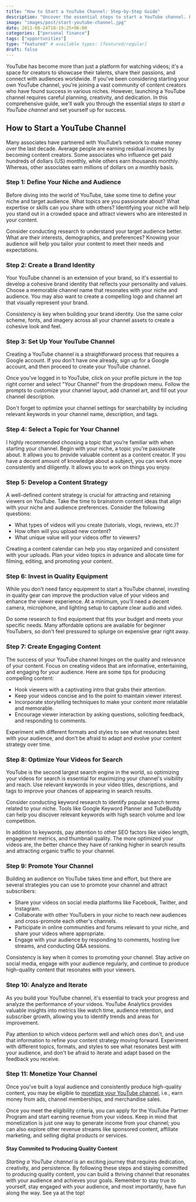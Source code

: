 ```yaml
---
title: "How to Start a YouTube Channel: Step-by-Step Guide"
description: "Uncover the essential steps to start a YouTube channel. From defining your niche and creating compelling content to optimizing for search, and mastering analytics, learn how to captivate viewers and grow your presence on YT!"
image: "images/post/start-youtube-channel.jpg"
date: 2011-08-24T18:19:25+06:00
categories: ["personal finance"]
tags: ["opportunities"]
type: "featured" # available types: [featured/regular]
draft: false
---
```


YouTube has become more than just a platform for watching videos; it's a space for creators to showcase their talents, share their passions, and connect with audiences worldwide. If you've been considering starting your own YouTube channel, you're joining a vast community of content creators who have found success in various niches. However, launching a YouTube channel requires careful planning, creativity, and dedication. In this comprehensive guide, we'll walk you through the essential _steps to start a YouTube channel_ and set yourself up for success.

## How to Start a YouTube Channel

Many associates have partnered with YouTube’s network to make money over the last decade. Average people are earning residual incomes by becoming content creators. Some associates who influence get paid hundreds of dollars (US) monthly, while others earn thousands monthly. Whereas, other associates earn millions of dollars on a monthly basis.

### Step 1: Define Your Niche and Audience

Before diving into the world of YouTube, take some time to define your niche and target audience. What topics are you passionate about? What expertise or skills can you share with others? Identifying your niche will help you stand out in a crowded space and attract viewers who are interested in your content.

Consider conducting research to understand your target audience better. What are their interests, demographics, and preferences? Knowing your audience will help you tailor your content to meet their needs and expectations.

### Step 2: Create a Brand Identity

Your YouTube channel is an extension of your brand, so it's essential to develop a cohesive brand identity that reflects your personality and values. Choose a memorable channel name that resonates with your niche and audience. You may also want to create a compelling logo and channel art that visually represent your brand.

Consistency is key when building your brand identity. Use the same color scheme, fonts, and imagery across all your channel assets to create a cohesive look and feel.

### Step 3: Set Up Your YouTube Channel

Creating a YouTube channel is a straightforward process that requires a Google account. If you don't have one already, sign up for a Google account, and then proceed to create your YouTube channel.

Once you've logged in to YouTube, click on your profile picture in the top right corner and select "Your Channel" from the dropdown menu. Follow the prompts to customize your channel layout, add channel art, and fill out your channel description.

Don't forget to optimize your channel settings for searchability by including relevant keywords in your channel name, description, and tags.

### Step 4: Select a Topic for Your Channel

I highly recommended choosing a topic that you’re familiar with when starting your channel. Begin with your niche, a topic you’re passionate about. It allows you to provide valuable content as a content creator. If you have a decent amount of knowledge about a subject, you can work more consistently and diligently. It allows you to work on things you enjoy.

### Step 5: Develop a Content Strategy

A well-defined content strategy is crucial for attracting and retaining viewers on YouTube. Take the time to brainstorm content ideas that align with your niche and audience preferences. Consider the following questions:

- What types of videos will you create (tutorials, vlogs, reviews, etc.)?
- How often will you upload new content?
- What unique value will your videos offer to viewers?

Creating a content calendar can help you stay organized and consistent with your uploads. Plan your video topics in advance and allocate time for filming, editing, and promoting your content.

### Step 6: Invest in Quality Equipment

While you don't need fancy equipment to start a YouTube channel, investing in quality gear can improve the production value of your videos and enhance the viewer experience. At a minimum, you'll need a decent camera, microphone, and lighting setup to capture clear audio and video.

Do some research to find equipment that fits your budget and meets your specific needs. Many affordable options are available for beginner YouTubers, so don't feel pressured to splurge on expensive gear right away.

### Step 7: Create Engaging Content

The success of your YouTube channel hinges on the quality and relevance of your content. Focus on creating videos that are informative, entertaining, and engaging for your audience. Here are some tips for producing compelling content:

- Hook viewers with a captivating intro that grabs their attention.
- Keep your videos concise and to the point to maintain viewer interest.
- Incorporate storytelling techniques to make your content more relatable and memorable.
- Encourage viewer interaction by asking questions, soliciting feedback, and responding to comments.

Experiment with different formats and styles to see what resonates best with your audience, and don't be afraid to adapt and evolve your content strategy over time.

### Step 8: Optimize Your Videos for Search

YouTube is the second largest search engine in the world, so optimizing your videos for search is essential for maximizing your channel's visibility and reach. Use relevant keywords in your video titles, descriptions, and tags to improve your chances of appearing in search results.

Consider conducting keyword research to identify popular search terms related to your niche. Tools like Google Keyword Planner and TubeBuddy can help you discover relevant keywords with high search volume and low competition.

In addition to keywords, pay attention to other SEO factors like video length, engagement metrics, and thumbnail quality. The more optimized your videos are, the better chance they have of ranking higher in search results and attracting organic traffic to your channel.

### Step 9: Promote Your Channel

Building an audience on YouTube takes time and effort, but there are several strategies you can use to promote your channel and attract subscribers:

- Share your videos on social media platforms like Facebook, Twitter, and Instagram.
- Collaborate with other YouTubers in your niche to reach new audiences and cross-promote each other's channels.
- Participate in online communities and forums relevant to your niche, and share your videos where appropriate.
- Engage with your audience by responding to comments, hosting live streams, and conducting Q&A sessions.

Consistency is key when it comes to promoting your channel. Stay active on social media, engage with your audience regularly, and continue to produce high-quality content that resonates with your viewers.

### Step 10: Analyze and Iterate

As you build your YouTube channel, it's essential to track your progress and analyze the performance of your videos. YouTube Analytics provides valuable insights into metrics like watch time, audience retention, and subscriber growth, allowing you to identify trends and areas for improvement.

Pay attention to which videos perform well and which ones don't, and use that information to refine your content strategy moving forward. Experiment with different topics, formats, and styles to see what resonates best with your audience, and don't be afraid to iterate and adapt based on the feedback you receive.

### Step 11: Monetize Your Channel

Once you've built a loyal audience and consistently produce high-quality content, you may be eligible to [monetize your YouTube channel](/blog/youtube-monetization), i.e., earn money from ads, channel memberships, and merchandise sales.

Once you meet the eligibility criteria, you can apply for the YouTube Partner Program and start earning revenue from your videos. Keep in mind that monetization is just one way to generate income from your channel; you can also explore other revenue streams like sponsored content, affiliate marketing, and selling digital products or services.

#### Stay Commited to Producing Quality Content

_Starting a YouTube channel_ is an exciting journey that requires dedication, creativity, and persistence. By following these steps and staying committed to producing quality content, you can build a thriving channel that resonates with your audience and achieves your goals. Remember to stay true to yourself, stay engaged with your audience, and most importantly, have fun along the way. See ya at the top!
